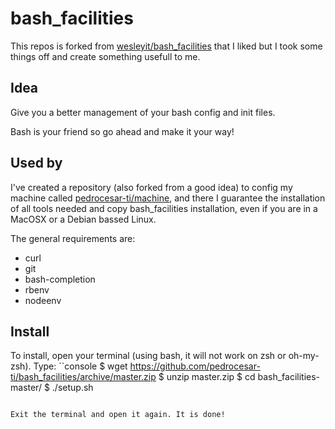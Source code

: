 # bash_facilities

This repos is forked from [wesleyit/bash_facilities](https://github.com/wesleyit/bash_facilities) that I liked but I took some things off and create something usefull to me.

Idea
----------
Give you a better management of your bash config and init files. 

Bash is your friend so go ahead and make it your way!


Used by
----------
I've created a repository (also forked from a good idea) to config my machine called [pedrocesar-ti/machine](https://github.com/pedrocesar-ti/machine), and there I guarantee the installation of all tools needed and copy bash_facilities installation, even if you are in a MacOSX or a Debian bassed Linux. 

The general requirements are:
* curl
* git
* bash-completion
* rbenv
* nodeenv

Install
-------
To install, open your terminal (using bash, it will not work on zsh or oh-my-zsh).
Type:
``console
$ wget https://github.com/pedrocesar-ti/bash_facilities/archive/master.zip
$ unzip master.zip
$ cd bash_facilities-master/
$ ./setup.sh
```

Exit the terminal and open it again. It is done!
